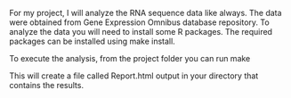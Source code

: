 For my project, I will analyze the RNA sequence data like always. The data were obtained from Gene Expression Omnibus database repository.
To analyze the data you will need to install some R packages. The required packages can be installed using make install.

To execute the analysis, from the project folder you can run make

This will create a file called Report.html output in your directory that contains the results.

